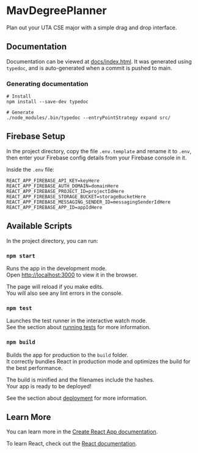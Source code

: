 # MavDegreePlanner

Plan out your UTA CSE major with a simple drag and drop interface.

## Documentation

Documentation can be viewed at [docs/index.html](https://mavdegreeplanner.github.io/MavDegreePlanner/). It was generated using `typedoc`, and is auto-generated when a commit is pushed to main.

### Generating documentation

```text
# Install
npm install --save-dev typedoc

# Generate
./node_modules/.bin/typedoc --entryPointStrategy expand src/
```

## Firebase Setup

In the project directory, copy the file `.env.template` and rename it to `.env`, then enter your Firebase config details from your Firebase console in it.

Inside the `.env` file:

```text
REACT_APP_FIREBASE_API_KEY=keyHere
REACT_APP_FIREBASE_AUTH_DOMAIN=domainHere
REACT_APP_FIREBASE_PROJECT_ID=projectIdHere
REACT_APP_FIREBASE_STORAGE_BUCKET=storageBucketHere
REACT_APP_FIREBASE_MESSAGING_SENDER_ID=messagingSenderIdHere
REACT_APP_FIREBASE_APP_ID=appIdHere
```

## Available Scripts

In the project directory, you can run:

### `npm start`

Runs the app in the development mode.\
Open [http://localhost:3000](http://localhost:3000) to view it in the browser.

The page will reload if you make edits.\
You will also see any lint errors in the console.

### `npm test`

Launches the test runner in the interactive watch mode.\
See the section about [running tests](https://facebook.github.io/create-react-app/docs/running-tests) for more information.

### `npm build`

Builds the app for production to the `build` folder.\
It correctly bundles React in production mode and optimizes the build for the best performance.

The build is minified and the filenames include the hashes.\
Your app is ready to be deployed!

See the section about [deployment](https://facebook.github.io/create-react-app/docs/deployment) for more information.

## Learn More

You can learn more in the [Create React App documentation](https://facebook.github.io/create-react-app/docs/getting-started).

To learn React, check out the [React documentation](https://reactjs.org/).
